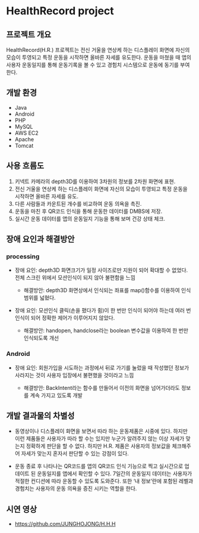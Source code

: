 # HealthRecord project
## 프로젝트 개요
HealthRecord(H.R.) 프로젝트는 전신 거울을 연상케 하는 디스플레이 화면에 자신의 모습이 투영되고 특정 운동을 시작하면 올바른 자세를 유도한다. 운동을 마쳤을 때 앱의 사용자 운동일지를 통해 운동기록을 볼 수 있고 경험치 시스템으로 운동에 동기를 부여한다.

## 개발 환경
- Java
- Android
- PHP
- MySQL
- AWS EC2
- Apache
- Tomcat

## 사용 흐름도
1. 키넥트 카메라의 depth3D를 이용하여 3차원의 정보를 2차원 화면에 표현.
2. 전신 거울을 연상케 하는 디스플레이 화면에 자신의 모습이 투영되고 특정 운동을 시작하면 올바른
자세를 유도.
3. 다른 사람들과 카운트된 개수를 비교하여 운동 의욕을 촉진.
4. 운동을 마친 후 QR코드 인식을 통해 운동한 데이터를 DMBS에 저장.
5. 실시간 운동 데이터를 앱의 운동일지 기능을 통해 보며 건강 상태 체크.

## 장애 요인과 해결방안
### processing
- 장애 요인: depth3D 화면크기가 일정 사이즈로만 지원이 되어 확대할 수 없었다. 전체 스크린 위에서 모션인식이 되지 않아 불편함을 느낌

  - 해결방안: depth3D 화면상에서 인식되는 좌표를 map()함수를 이용하여 인식범위를 넓혔다.

- 장애 요인: 모션인식 클릭(손을 폈다가 쥠)이 한 번만 인식이 되어야 하는데 여러 번 인식이 되어 정확한 제어가 이루어지지 않았다.

  - 해결방안: handopen, handclose라는 boolean 변수값을 이용하여 한 번만 인식되도록 개선

### Android
- 장애 요인: 회원가입을 시도하는 과정에서 뒤로 가기를 눌렀을 때 작성했던 정보가 사라지는 것이 사용자 입장에서 불편했을 것이라고 느낌

  - 해결방안: BackIntent라는 함수를 만들어서 이전의 화면을 넘어가더라도 정보를 계속 가지고 있도록 개발

## 개발 결과물의 차별성
- 동영상이나 디스플레이 화면을 보면서 따라 하는 운동제품은 시중에 있다. 하지만 이런 제품들은 사용자가 따라 할 수는 있지만 누군가 알려주지 않는 이상 자세가 맞는지 정확하게 판단을 할 수 없다. 하지만 H.R. 제품은 사용자의 정보값을 체크해주어 자세가 맞는지 혼자서 판단할 수 있는 강점이 있다.

- 운동 종료 후 나타나는 QR코드를 앱의 QR코드 인식 기능으로 찍고 실시간으로 업데이트 된 운동일지를 앱에서 확인할 수 있다. 7일간의 운동일지 데이터는 사용자가 적절한 컨디션에 따라 운동할 수 있도록 도와준다. 또한 ‘내 정보’란에 포함된 레벨과 경험치는 사용자의 운동 의욕을 증진 시키는 역할을 한다.

## 시연 영상
- https://github.com/JUNGHOJONG/H.H.H
